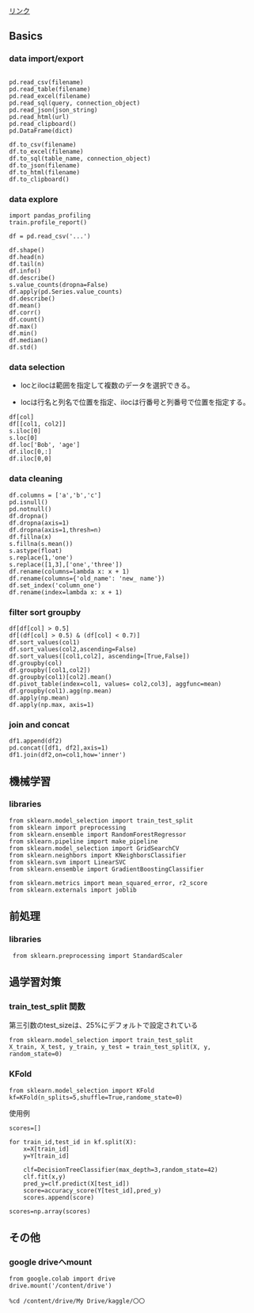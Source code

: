 

[リンク](https://drive.google.com/file/d/1GAG-efus6RF-ndmJkE6k85kIlzSME7rr/view)

## Basics

### data import/export

```

pd.read_csv(filename)
pd.read_table(filename)
pd.read_excel(filename)
pd.read_sql(query, connection_object)
pd.read_json(json_string)
pd.read_html(url)
pd.read_clipboard()
pd.DataFrame(dict)

df.to_csv(filename)
df.to_excel(filename)
df.to_sql(table_name, connection_object)
df.to_json(filename)
df.to_html(filename)
df.to_clipboard()
```

### data explore

```
import pandas_profiling
train.profile_report()

df = pd.read_csv('...')

df.shape()
df.head(n)
df.tail(n)
df.info()
df.describe()
s.value_counts(dropna=False)
df.apply(pd.Series.value_counts)
df.describe()
df.mean()
df.corr()
df.count()
df.max()
df.min()
df.median()
df.std()
```

### data selection

- locとilocは範囲を指定して複数のデータを選択できる。

- locは行名と列名で位置を指定、ilocは行番号と列番号で位置を指定する。

```
df[col]
df[[col1, col2]]
s.iloc[0]
s.loc[0]
df.loc['Bob', 'age']
df.iloc[0,:]
df.iloc[0,0]
```

### data cleaning

```
df.columns = ['a','b','c']
pd.isnull()
pd.notnull()
df.dropna()
df.dropna(axis=1)
df.dropna(axis=1,thresh=n)
df.fillna(x)
s.fillna(s.mean())
s.astype(float)
s.replace(1,'one')
s.replace([1,3],['one','three'])
df.rename(columns=lambda x: x + 1)
df.rename(columns={'old_name': 'new_ name'})
df.set_index('column_one')
df.rename(index=lambda x: x + 1)
```

### filter sort groupby

```
df[df[col] > 0.5]
df[(df[col] > 0.5) & (df[col] < 0.7)]
df.sort_values(col1)
df.sort_values(col2,ascending=False)
df.sort_values([col1,col2], ascending=[True,False])
df.groupby(col)
df.groupby([col1,col2])
df.groupby(col1)[col2].mean()
df.pivot_table(index=col1, values= col2,col3], aggfunc=mean)
df.groupby(col1).agg(np.mean)
df.apply(np.mean)
df.apply(np.max, axis=1)
```

### join and concat

```
df1.append(df2)
pd.concat([df1, df2],axis=1)
df1.join(df2,on=col1,how='inner')
```

## 機械学習

### libraries

```
from sklearn.model_selection import train_test_split
from sklearn import preprocessing
from sklearn.ensemble import RandomForestRegressor
from sklearn.pipeline import make_pipeline
from sklearn.model_selection import GridSearchCV
from sklearn.neighbors import KNeighborsClassifier
from sklearn.svm import LinearSVC
from sklearn.ensemble import GradientBoostingClassifier

from sklearn.metrics import mean_squared_error, r2_score
from sklearn.externals import joblib
```

## 前処理

### libraries

```
 from sklearn.preprocessing import StandardScaler
```


## 過学習対策


### train_test_split 関数

第三引数のtest_sizeは、25%にデフォルトで設定されている

```
from sklearn.model_selection import train_test_split
X_train, X_test, y_train, y_test = train_test_split(X, y, random_state=0) 
```


### KFold



```
from sklearn.model_selection import KFold
kf=KFold(n_splits=5,shuffle=True,randome_state=0)
```

使用例

```
scores=[]

for train_id,test_id in kf.split(X):
    x=X[train_id]
    y=Y[train_id]
    
    clf=DecisionTreeClassifier(max_depth=3,random_state=42)
    clf.fit(x,y)
    pred_y=clf.predict(X[test_id])
    score=accuracy_score(Y[test_id],pred_y)
    scores.append(score)
    
scores=np.array(scores)
```



## その他


### google driveへmount
```
from google.colab import drive
drive.mount('/content/drive')

%cd /content/drive/My Drive/kaggle/〇〇

```
